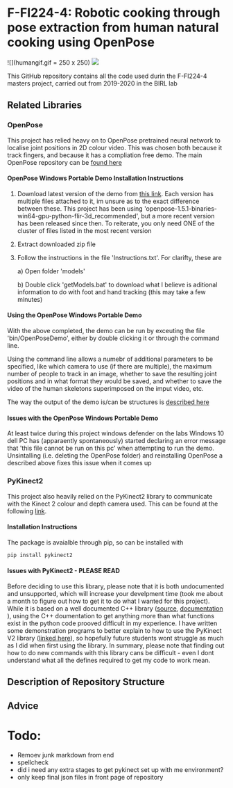 # F-FI224-4: Robotic cooking through pose extraction from human natural cooking using OpenPose

![](humangif.gif = 250 x 250)  ![](robotgif.gif)

This GitHub repository contains all the code used durin the F-FI224-4 masters project, carried out from 2019-2020 in the BIRL lab

## Related Libraries

### OpenPose

This project has relied heavy on to OpenPose pretrained neural network to localise joint positions in 2D colour video. This was chosen both because it track fingers, and because it has a compliation free demo. The main OpenPose repository can be [found here](https://github.com/CMU-Perceptual-Computing-Lab/openpose)

#### OpenPose Windows Portable Demo Installation Instructions

1) Download latest version of the demo from [this link](https://github.com/CMU-Perceptual-Computing-Lab/openpose/releases). Each version has multiple files attached to it, im unsure as to the exact difference between these. This project has been using 'openpose-1.5.1-binaries-win64-gpu-python-flir-3d_recommended', but a more recent version has been released since then. To reiterate, you only need ONE of the cluster of files listed in the most recent version

2) Extract downloaded zip file

3) Follow the instructions in the file 'Instructions.txt'. For clarifty, these are

    a) Open folder 'models'

    b) Double click 'getModels.bat' to download what I believe is aditional information to do with foot and hand tracking (this may take a few minutes)

#### Using the OpenPose Windows Portable Demo

With the above completed, the demo can be run by exceuting the file 'bin/OpenPoseDemo', either by double clicking it or through the command line.

Using the command line allows a numebr of additional parameters to be specified, like which camera to use (if there are multiple), the maximum number of people to track in an image, whether to save the resulting joint positions and in what format they would be saved, and whether to save the video of the human skeletons superimposed on the imput video, etc. 

The way the output of the demo is/can be structures is [described here](https://github.com/CMU-Perceptual-Computing-Lab/openpose/blob/master/doc/output.md)

#### Issues with the OpenPose Windows Portable Demo

At least twice during this project windows defender on the labs Windows 10 dell PC has (apparaently spontaneously) started declaring an error message that 'this file cannot be run on this pc' when attempting to run the demo. Unsintalling (i.e. deleting the OpenPose folder) and reinstalling OpenPose a described above fixes this issue when it comes up

### PyKinect2

This project also heavily relied on the PyKinect2 library to communicate with the Kinect 2 colour and depth camera used. This can be found at the following [link](https://github.com/Kinect/PyKinect2).

#### Installation Instructions

The package is avaialble through pip, so can be installed with 

````bash
pip install pykinect2
````

#### Issues with PyKinect2 - PLEASE READ

Before deciding to use this library, please note that it is both undocumented and unsupported, which will increase your develpment time (took me about a month to figure out how to get it to do what I wanted for this project). While it is based on a well documented C++ library ([source](https://www.microsoft.com/en-gb/download/details.aspx?id=44561), [documentation](https://docs.microsoft.com/en-us/previous-versions/windows/kinect/dn782033(v=ieb.10)) ), using the C++ doumentation to get anything more than what functions exist in the python code prooved difficult in my experience. I have written some demonstration programs to better explain to how to use the PyKinect V2 library ([linked here](https://github.com/Kinect/PyKinect2/issues/79)), so hopefully future students wont struggle as much as I did when first using the library. In summary, please note that finding out how to do new commands with this library cans be difficult - even I dont understand what all the defines required to get my code to work mean. 

## Description of Repository Structure

## Advice

# Todo:

* Remoev junk markdown from end
* spellcheck
* did i need any extra stages to get pykinect set up with me environment?
* only keep final json files in front page of repository
